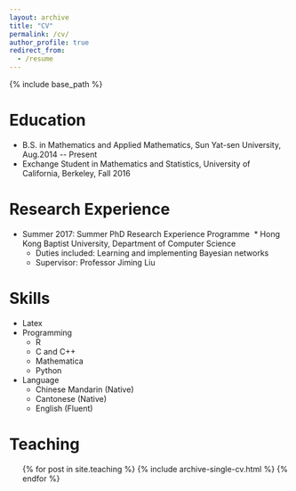```yaml
---
layout: archive
title: "CV"
permalink: /cv/
author_profile: true
redirect_from:
  - /resume
---
```


{% include base_path %}

Education
======
* B.S. in Mathematics and Applied Mathematics, Sun Yat-sen University, Aug.2014 -- Present
* Exchange Student in Mathematics and Statistics, University of California, Berkeley, Fall 2016


Research Experience
======
* Summer 2017: Summer PhD Research Experience Programme
  * Hong Kong Baptist University, Department of Computer Science
  * Duties included: Learning and implementing Bayesian networks
  * Supervisor: Professor Jiming Liu
  
Skills
======
* Latex
* Programming
  * R
  * C and C++
  * Mathematica
  * Python
* Language
  * Chinese Mandarin (Native)
  * Cantonese (Native)
  * English (Fluent)

<!--
Publications
======
  <ul>{% for post in site.publications %}
    {% include archive-single-cv.html %}
  {% endfor %}</ul>
-->
<!--
Talks
======
  <ul>{% for post in site.talks %}
    {% include archive-single-talk-cv.html %}
  {% endfor %}</ul>
  -->
  
Teaching
======
  <ul>{% for post in site.teaching %}
    {% include archive-single-cv.html %}
  {% endfor %}</ul>
  
